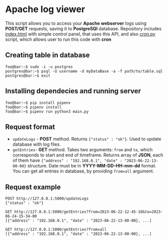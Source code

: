 # Apache log viewer
This script allows you to access your **Apache webserver** logs using **POST/GET** requests, saving it to **PostgreSQl** database. Repository includes [index.html](index.html) with simple control panel, that uses this API, and also [cron.py](cron.py) script, which allows user to run this code with **cron**

## Creating table in database

```console
foo@bar:~$ sudo -i -u postgres
postgres@bar:~$ psql -U username -d myDataBase -a -f path/to/table.sql
postgres@bar:~$ exit
```

## Installing dependecies and running server

```console
foo@bar:~$ pip install pipenv
foo@bar:~$ pipenv install
foo@bar:~$ pipenv run python3 main.py
```

## Request format

- `updateLogs` - **POST** method. Returns `{"status" : "ok"}`. Used to update database with log files. 
- `getEntries`- **GET** method. Takes two arguments: `from` and `to`, which corresponds to start and end of timeframe. Returns array of **JSON**, each of them have `{"address" : "192.168.0.1", "date" : "2023-06-22-13-00-00}` structure. Date must be in **YYYY-MM-DD-HH-mm-dd** format. You can get all entries in database, by providing `from=all` argument. 
## Request example

```http
POST http://127.0.0.1:5000/updateLogs
{"status" : "ok"}

GET http://127.0.0.1:5000/getEntries?from=2023-06-22-12-45-10&to=2023-06-24-15-34-00
[{"address" : "192.168.0.1", "date" : "2023-06-22-13-00-00}, ...]

GET http://127.0.0.1:5000/getEntries?from=all
[{"address" : "192.168.0.1", "date" : "2023-06-22-13-00-00}, ...]
```

